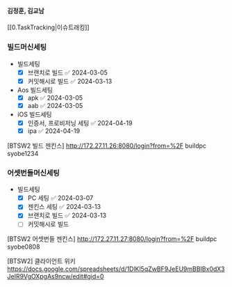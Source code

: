 
#### 김정훈, 김교남

[[0.TaskTracking|이슈트래킹]] 



### 빌드머신세팅
- 빌드세팅
	- [x] 브랜치로 빌드 ✅ 2024-03-05
	- [x] 커밋해시로 빌드 ✅ 2024-03-13
- Aos 빌드세팅
	- [x] apk ✅ 2024-03-05
	- [x] aab ✅ 2024-03-05
- iOS 빌드세팅
	- [x] 인증서, 프로비저닝 세팅 ✅ 2024-04-19
	- [x] ipa ✅ 2024-04-19

[BTSW2 빌드 젠킨스]
http://172.27.11.26:8080/login?from=%2F
buildpc
syobe1234



### 어셋번들머신세팅
- 빌드세팅
	- [x] PC 세팅 ✅ 2024-03-07
	- [x] 젠킨스 세팅 ✅ 2024-03-13
	- [x] 브랜치로 빌드 ✅ 2024-03-13
	- [ ] 커밋해시로 빌드

[BTSW2 어셋번들 젠킨스]
http://172.27.11.27:8080/login?from=%2F
buildpc
syobe0808

[BTSW2] 클라이언트 위키
https://docs.google.com/spreadsheets/d/1DlKl5qZwBF9JeEU9mBBIBx0dX3JeIR9VgOXpgAs9ncw/edit#gid=0